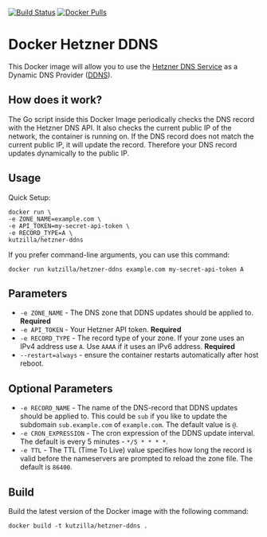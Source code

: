 [![Build Status](https://jenkins.matthias-kutz.com/job/gitea/job/docker-hetzner-ddns/job/develop/badge/icon)](https://jenkins.matthias-kutz.com/job/gitea/job/docker-hetzner-ddns/job/develop/) [![Docker Pulls](https://img.shields.io/docker/pulls/kutzilla/hetzner-ddns.svg)](https://hub.docker.com/r/kutzilla/hetzner-ddns)

# Docker Hetzner DDNS

This Docker image will allow you to use the [Hetzner DNS Service](https://www.hetzner.com/dns-console) as a Dynamic DNS Provider ([DDNS](https://en.wikipedia.org/wiki/Dynamic_DNS)).

## How does it work?

The Go script inside this Docker Image periodically checks the DNS record with the Hetzner DNS API. It also checks the current public IP of the network, the container is running on. If the DNS record does not match the current public IP, it will update the record. Therefore your DNS record updates dynamically to the public IP.



## Usage

Quick Setup:

```shell
docker run \
-e ZONE_NAME=example.com \ 
-e API_TOKEN=my-secret-api-token \
-e RECORD_TYPE=A \
kutzilla/hetzner-ddns
```


If you prefer command-line arguments, you can use this command: 

```shell
docker run kutzilla/hetzner-ddns example.com my-secret-api-token A
```

## Parameters


* `-e ZONE_NAME` - The DNS zone that DDNS updates should be applied to. **Required**
* `-e API_TOKEN` - Your Hetzner API token. **Required**
* `-e RECORD_TYPE` - The record type of your zone. If your zone uses an IPv4 address use `A`. Use `AAAA` if it uses an IPv6 address. **Required**
* `--restart=always` - ensure the container restarts automatically after host reboot.

## Optional Parameters

* `-e RECORD_NAME` - The name of the DNS-record that DDNS updates should be applied to. This could be `sub` if you like to update the subdomain `sub.example.com` of `example.com`. The default value is `@`.
* `-e CRON_EXPRESSION` - The cron expression of the DDNS update interval. The default is every 5 minutes - `*/5 * * * *`.
* `-e TTL` - The TTL (Time To Live) value specifies how long the record is valid before the nameservers are prompted to reload the zone file. The default is `86400`.

## Build

Build the latest version of the Docker image with the following command:

```
docker build -t kutzilla/hetzner-ddns .
```

